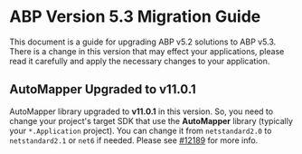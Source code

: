 # ABP Version 5.3 Migration Guide

This document is a guide for upgrading ABP v5.2 solutions to ABP v5.3. There is a change in this version that may effect your applications, please read it carefully and apply the necessary changes to your application.

## AutoMapper Upgraded to v11.0.1

AutoMapper library upgraded to **v11.0.1** in this version. So, you need to change your project's target SDK that use the **AutoMapper** library (typically your `*.Application` project). You can change it from `netstandard2.0` to `netstandard2.1` or `net6` if needed. Please see [#12189](https://github.com/abpframework/abp/pull/12189) for more info.